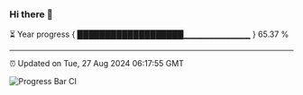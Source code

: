 ### Hi there 👋

⏳ Year progress { ███████████████████▁▁▁▁▁▁▁▁▁▁▁ } 65.37 %

---

⏰ Updated on Tue, 27 Aug 2024 06:17:55 GMT

![Progress Bar CI](https://github.com/liununu/liununu/workflows/Progress%20Bar%20CI/badge.svg)
